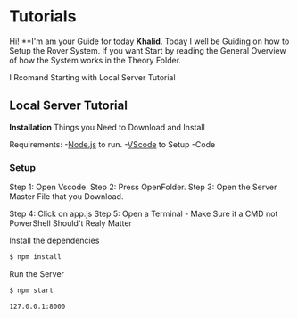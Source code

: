 # Tutorials

Hi! **I'm am your Guide for today **Khalid**. Today I well be Guiding on how to Setup the Rover System.  If you want Start by reading the General Overview of how the System works in the Theory Folder.

I Rcomand Starting with Local Server Tutorial

## Local Server Tutorial

**Installation**
Things you Need to Download and Install 

Requirements:
-[Node.js](https://nodejs.org/) to run.
-[VScode](https://code.visualstudio.com/download) to Setup
-Code
### Setup

Step 1:
Open Vscode. 
Step 2: 
Press OpenFolder.
Step 3:
Open the Server Master File that you Download.

Step 4: 
Click on app.js
Step 5:
Open a Terminal - Make Sure it a CMD not PowerShell Should't Realy Matter

Install the dependencies
```sh
$ npm install 
```
Run the Server
```sh
$ npm start
```

```sh
127.0.0.1:8000
```
